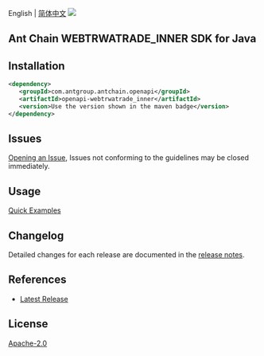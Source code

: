 English | [简体中文](README-CN.md)
![](https://aliyunsdk-pages.alicdn.com/icons/AlibabaCloud.svg)

## Ant Chain WEBTRWATRADE_INNER SDK for Java

## Installation

```xml
<dependency>
   <groupId>com.antgroup.antchain.openapi</groupId>
   <artifactId>openapi-webtrwatrade_inner</artifactId>
   <version>Use the version shown in the maven badge</version>
</dependency>
```

## Issues
[Opening an Issue](https://github.com/alipay/antchain-openapi-prod-sdk/issues/new), Issues not conforming to the guidelines may be closed immediately.

## Usage
[Quick Examples](https://github.com/alipay/antchain-openapi-prod-sdk/blob/master/docs/0-Examples-EN.md#quick-examples)

## Changelog
Detailed changes for each release are documented in the [release notes](./ChangeLog.txt).

## References
* [Latest Release](https://github.com/alipay/antchain-openapi-prod-sdk/)

## License
[Apache-2.0](http://www.apache.org/licenses/LICENSE-2.0)
